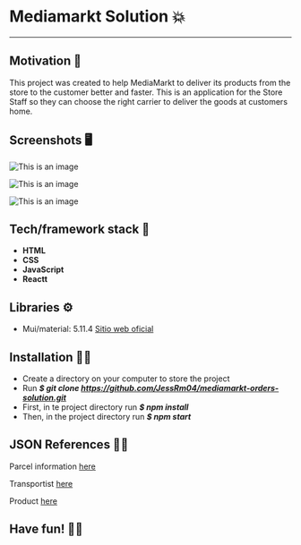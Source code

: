 # Mediamarkt Solution :boom:
***
## Motivation :brain:
This project was created to help MediaMarkt to deliver its products from the store to the customer better and faster. This is an application for the Store Staff so they can choose the right carrier to deliver the goods at customers home.


## Screenshots :desktop_computer:
![This is an image](./src\assets\img\mobile(1).png)

![This is an image](../src\assets\img\mobile(2).png)

![This is an image](src\assets\img\mobile(3).png)


## Tech/framework stack :electric_plug:
* **HTML** 
* **CSS** 
* **JavaScript**
* **Reactt**

## Libraries :gear:
* Mui/material: 5.11.4 [Sitio web oficial](https://mui.com/)

## Installation :mechanic:
* Create a directory on your computer to store the project
* Run ***$ git clone https://github.com/JessRm04/mediamarkt-orders-solution.git***
* First, in te project directory run ***$ npm install***
* Then, in the project directory run ***$ npm start***


## JSON References 👩‍💻
Parcel information [here](https://challenges-asset-files.s3.us-east-2.amazonaws.com/Events/Media+Markt/Challenges/parcels_mm.json) 

Transportist [here](https://challenges-asset-files.s3.us-east-2.amazonaws.com/Events/Media+Markt/Challenges/carriers_mm.json) 

Product [here](https://challenges-asset-files.s3.us-east-2.amazonaws.com/Events/Media+Markt/Challenges/items_mm.json) 


## Have fun! :woman_juggling:

